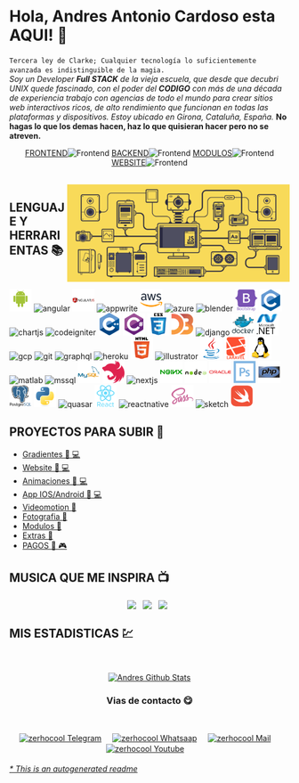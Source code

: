 # Hola, Andres Antonio Cardoso esta AQUI! 👋


`Tercera ley de Clarke; Cualquier tecnología lo suficientemente avanzada es indistinguible de la magia.`<br><em> Soy un Developer **Full STACK** de la vieja escuela, que desde que decubri UNIX quede fascinado, con el poder del **CODIGO** con más de una década de experiencia trabajo con agencias de todo el mundo para crear sitios web interactivos ricos, de alto rendimiento que funcionan en todas las plataformas y dispositivos. Estoy ubicado en Girona, Cataluña, España.</em>
**No hagas lo que los demas hacen, haz lo que quisieran hacer pero no se atreven.**


<p align="center">
<a href="https://github.com/zerhocool">FRONTEND</a><img src="https://www.vectorlogo.zone/logos/devto/devto-icon.svg" alt="Frontend" width="40" height="40"/>
<a href="https://github.com/zerhocool">BACKEND</a><img src="https://www.vectorlogo.zone/logos/apache/apache-icon.svg" alt="Frontend" width="40" height="40"/>
<a href="https://github.com/zerhocool">MODULOS</a><img src="https://www.vectorlogo.zone/logos/dartlang/dartlang-icon.svg" alt="Frontend" width="40" height="40"/>
<a href="https://github.com/zerhocool">WEBSITE</a><img src="https://www.vectorlogo.zone/logos/segment/segment-icon.svg" alt="Frontend" width="40" height="40"/>
</p>

<br>

<a href="https://t.me/zerhocool">
<img align="right" height="auto" width="400" src="https://github.com/zerhocool/milogo/blob/main/javascript.gif?raw=true"/> 
</a>


## LENGUAJE Y HERRARIENTAS 📚
<br>

<p align="left"> <img src="https://raw.githubusercontent.com/devicons/devicon/master/icons/android/android-original-wordmark.svg" alt="android" width="40" height="40"/> </a> <img src="https://angular.io/assets/images/logos/angular/angular.svg" alt="angular" width="40" height="40"/> </a> <img src="https://raw.githubusercontent.com/devicons/devicon/master/icons/angularjs/angularjs-original-wordmark.svg" alt="angularjs" width="40" height="40"/> </a> <img src="https://www.vectorlogo.zone/logos/appwriteio/appwriteio-icon.svg" alt="appwrite" width="40" height="40"/> </a> <img src="https://raw.githubusercontent.com/devicons/devicon/master/icons/amazonwebservices/amazonwebservices-original-wordmark.svg" alt="aws" width="40" height="40"/> </a> <img src="https://www.vectorlogo.zone/logos/microsoft_azure/microsoft_azure-icon.svg" alt="azure" width="40" height="40"/> </a> <img src="https://download.blender.org/branding/community/blender_community_badge_white.svg" alt="blender" width="40" height="40"/> </a> <img src="https://raw.githubusercontent.com/devicons/devicon/master/icons/bootstrap/bootstrap-plain-wordmark.svg" alt="bootstrap" width="40" height="40"/> </a> <img src="https://raw.githubusercontent.com/devicons/devicon/master/icons/c/c-original.svg" alt="c" width="40" height="40"/> </a> <img src="https://www.chartjs.org/media/logo-title.svg" alt="chartjs" width="40" height="40"/> </a> <img src="https://cdn.worldvectorlogo.com/logos/codeigniter.svg" alt="codeigniter" width="40" height="40"/> </a> <img src="https://raw.githubusercontent.com/devicons/devicon/master/icons/cplusplus/cplusplus-original.svg" alt="cplusplus" width="40" height="40"/> </a> <img src="https://raw.githubusercontent.com/devicons/devicon/master/icons/csharp/csharp-original.svg" alt="csharp" width="40" height="40"/> </a> <img src="https://raw.githubusercontent.com/devicons/devicon/master/icons/css3/css3-original-wordmark.svg" alt="css3" width="40" height="40"/> </a> <img src="https://raw.githubusercontent.com/devicons/devicon/master/icons/d3js/d3js-original.svg" alt="d3js" width="40" height="40"/> </a> <img src="https://cdn.worldvectorlogo.com/logos/django.svg" alt="django" width="40" height="40"/> </a> <img src="https://raw.githubusercontent.com/devicons/devicon/master/icons/docker/docker-original-wordmark.svg" alt="docker" width="40" height="40"/> <img src="https://raw.githubusercontent.com/devicons/devicon/master/icons/dot-net/dot-net-original-wordmark.svg" alt="dotnet" width="40" height="40"/> </a> <img src="https://www.vectorlogo.zone/logos/google_cloud/google_cloud-icon.svg" alt="gcp" width="40" height="40"/> </a> <img src="https://www.vectorlogo.zone/logos/git-scm/git-scm-icon.svg" alt="git" width="40" height="40"/> </a> <img src="https://www.vectorlogo.zone/logos/graphql/graphql-icon.svg" alt="graphql" width="40" height="40"/> </a> <img src="https://www.vectorlogo.zone/logos/heroku/heroku-icon.svg" alt="heroku" width="40" height="40"/> </a> <img src="https://raw.githubusercontent.com/devicons/devicon/master/icons/html5/html5-original-wordmark.svg" alt="html5" width="40" height="40"/> <img src="https://www.vectorlogo.zone/logos/adobe_illustrator/adobe_illustrator-icon.svg" alt="illustrator" width="40" height="40"/> </a> <img src="https://raw.githubusercontent.com/devicons/devicon/master/icons/java/java-original.svg" alt="java" width="40" height="40"/> </a> <img src="https://raw.githubusercontent.com/devicons/devicon/master/icons/laravel/laravel-plain-wordmark.svg" alt="laravel" width="40" height="40"/> </a> <img src="https://raw.githubusercontent.com/devicons/devicon/master/icons/linux/linux-original.svg" alt="linux" width="40" height="40"/> </a> <img src="https://upload.wikimedia.org/wikipedia/commons/2/21/Matlab_Logo.png" alt="matlab" width="40" height="40"/> <img src="https://www.svgrepo.com/show/303229/microsoft-sql-server-logo.svg" alt="mssql" width="40" height="40"/> </a> <img src="https://raw.githubusercontent.com/devicons/devicon/master/icons/mysql/mysql-original-wordmark.svg" alt="mysql" width="40" height="40"/> </a> <img src="https://raw.githubusercontent.com/devicons/devicon/master/icons/nestjs/nestjs-plain.svg" alt="nestjs" width="40" height="40"/> </a> <img src="https://cdn.worldvectorlogo.com/logos/nextjs-2.svg" alt="nextjs" width="40" height="40"/> </a> <img src="https://raw.githubusercontent.com/devicons/devicon/master/icons/nginx/nginx-original.svg" alt="nginx" width="40" height="40"/> </a> <img src="https://raw.githubusercontent.com/devicons/devicon/master/icons/nodejs/nodejs-original-wordmark.svg" alt="nodejs" width="40" height="40"/> </a> <img src="https://raw.githubusercontent.com/devicons/devicon/master/icons/oracle/oracle-original.svg" alt="oracle" width="40" height="40"/> </a> <img src="https://raw.githubusercontent.com/devicons/devicon/master/icons/photoshop/photoshop-line.svg" alt="photoshop" width="40" height="40"/> </a> <img src="https://raw.githubusercontent.com/devicons/devicon/master/icons/php/php-original.svg" alt="php" width="40" height="40"/> </a> <img src="https://raw.githubusercontent.com/devicons/devicon/master/icons/postgresql/postgresql-original-wordmark.svg" alt="postgresql" width="40" height="40"/> </a> <img src="https://raw.githubusercontent.com/devicons/devicon/master/icons/python/python-original.svg" alt="python" width="40" height="40"/> </a> <img src="https://cdn.quasar.dev/logo/svg/quasar-logo.svg" alt="quasar" width="40" height="40"/> </a> <img src="https://raw.githubusercontent.com/devicons/devicon/master/icons/react/react-original-wordmark.svg" alt="react" width="40" height="40"/> </a> <img src="https://reactnative.dev/img/header_logo.svg" alt="reactnative" width="40" height="40"/> </a> <img src="https://raw.githubusercontent.com/devicons/devicon/master/icons/sass/sass-original.svg" alt="sass" width="40" height="40"/> </a> <img src="https://www.vectorlogo.zone/logos/sketchapp/sketchapp-icon.svg" alt="sketch" width="40" height="40"/> </a> </a> <img src="https://raw.githubusercontent.com/devicons/devicon/master/icons/swift/swift-original.svg" alt="swift" width="40" height="40"/> </a> </p>


## PROYECTOS PARA SUBIR :link:
- [Gradientes  🤖 💻](https://github.com/zerhocool/zerhocool) 
- [Website  🤖 💻](https://github.com/zerhocool/zerhocool) 
- [Animaciones  🤖 💻](https://github.com/zerhocool/zerhocool) 
- [App IOS/Android  🤖 💻](https://github.com/zerhocool/zerhocool) 
- [Videomotion  🤖](https://github.com/zerhocool/zerhocool) 
- [Fotografia 🤖](https://github.com/zerhocool/zerhocool) 
- [Modulos 🤖](https://github.com/zerhocool/zerhocool) 
- [Extras 🤖](https://github.com/zerhocool/zerhocool) 
- [PAGOS 🤖 🎮](https://github.com/zerhocool/zerhocool) 



## MUSICA QUE ME INSPIRA 📺
<p align="center"><a href="https://www.youtube.com/watch?v=or047P2NOjc" target="blank"><img align="center" width="200px" src="https://i.ytimg.com/vi/or047P2NOjc/hqdefault.jpg?sqp=-oaymwEjCNACELwBSFryq4qpAxUIARUAAAAAGAElAADIQj0AgKJDeAE=&rs=AOn4CLBn-SLFQ2CqC2-qzl5daHS-Mu2AZA"/></a>&nbsp;&nbsp;
<a href="https://www.youtube.com/watch?v=RbJg7YLqJk8" target="blank"><img align="center" width="200px" src="https://i.ytimg.com/vi/RbJg7YLqJk8/hqdefault.jpg?sqp=-oaymwEjCNACELwBSFryq4qpAxUIARUAAAAAGAElAADIQj0AgKJDeAE=&rs=AOn4CLCVDKL6v32wnUCY5-idSc7RBUNHyA"/></a>&nbsp;&nbsp;
<a href="https://www.youtube.com/watch?v=P80jClbpHZg" target="blank"><img align="center" width="200px" src="https://i.ytimg.com/vi/P80jClbpHZg/hqdefault.jpg?sqp=-oaymwEjCNACELwBSFryq4qpAxUIARUAAAAAGAElAADIQj0AgKJDeAE=&rs=AOn4CLADY3A6T0TqnvZMQEDgWRsCW9Uyew"/></a>&nbsp;&nbsp;
</p>

## MIS ESTADISTICAS :chart:
<br>


<p align="center">
<a href="#user-30538313-pinned-items-reorder-form">
<img align="center" src="https://github-readme-stats.vercel.app/api?username=zerhocool&bg_color=30,e96443,904e95&title_color=fff&text_color=fff" alt="Andres Github Stats"/>
</a>
</p>
</p>
<div align="center">
<h3 align="center">Vias de contacto 😋</h3>
</div>

<br>

<p align="center">
<a href="https://t.me/zerhocool" target="blank">
<img align="center" width="30px" alt="zerhocool Telegram" src="https://www.vectorlogo.zone/logos/telegram/telegram-icon.svg"/></a> &nbsp; &nbsp;
<a href="https://api.whatsapp.com/send?phone=5491132578591&text=Hola,%20en%20qu%C3%A9%20podemos%20ayudarte?" target="blank">
<img align="center" width="30px" alt="zerhocool Whatsaap" src="https://www.vectorlogo.zone/logos/whatsapp/whatsapp-icon.svg"/></a> &nbsp; &nbsp;
<a href="info@zerhocool.com" target="blank">
<img align="center" width="30px" alt="zerhocool Mail" src="https://www.vectorlogo.zone/logos/mailgun/mailgun-icon.svg"/></a> &nbsp; &nbsp;
<a href="https://www.youtube.com" target="blank">
<img align="center" width="30px" alt="zerhocool Youtube" src="https://www.vectorlogo.zone/logos/youtube/youtube-icon.svg"/></a> &nbsp; &nbsp;







###### [* This is an autogenerated readme](https://github.com/zerhocool/zerhoocol/tree/master/ReadmeGenerator)

